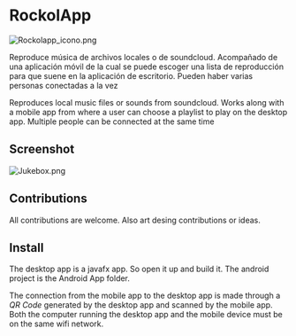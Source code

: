 # RockolApp

![Rockolapp_icono.png](icono)

Reproduce música de archivos locales o de soundcloud. Acompañado de una aplicación móvil de la cual se puede escoger una lista de reproducción para que suene en la aplicación de escritorio. Pueden haber varias personas conectadas a la vez

Reproduces local music files or sounds from soundcloud. Works along with a mobile app from where a user can choose a playlist to play on the desktop app. Multiple people can be connected at the same time

## Screenshot

![Jukebox.png](pantallazo)

## Contributions
All contributions are welcome. Also art desing contributions or ideas.

## Install
The desktop app is a javafx app. So open it up and build it.
The android project is the Android App folder.

The connection from the mobile app to the desktop app is made through a *QR Code* generated by the desktop app and scanned by the mobile app. Both the computer running the desktop app and the mobile device must be on the same wifi network.